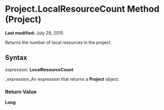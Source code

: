 
# Project.LocalResourceCount Method (Project)

 **Last modified:** July 28, 2015

Returns the number of local resources in the project.

## Syntax

 _expression_. **LocalResourceCount**

 _expression_An expression that returns a  **Project** object.


### Return Value

 **Long**

